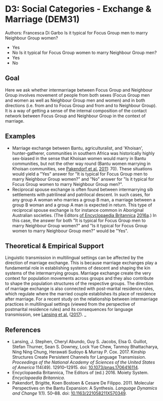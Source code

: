 # D3: Social Categories - Exchange & Marriage (DEM31)

Authors: Francesca Di Garbo
Is it typical for Focus Group men to marry Neighbour Group women?
- Yes
- No
Is it typical for Focus Group women to marry Neighbour Group men?
- Yes
- No


## Goal

Here we ask whether intermarriage between Focus Group and Neighbour Group involves movement of people from both sexes (Focus Group men and women as well as Neighbour Group men and women) and in both directions (i.e. from and to Focus Group and from and to Neighbour Group). It is a way of getting a sense of the internal composition of the contact network between Focus Group and Neighbour Group in the context of marriage.


## Examples

- Marriage exchange between Bantu, agriculturalist, and 'Khoisan', hunter-gatherer, communities in southern Africa was historically highly sex-biased in the sense that Khoisan women would marry in Bantu communities, but not the other way round (Bantu women marrying in Khoisan communities, see [Pakendorf et al.](#source-PakendorfEtAl2011) [2011](#source-PakendorfEtAl2011): 70). These situations would yield a "Yes" answer for "It is typical for Focus Group men to marry Neighbour Group women?" and "No" answer for "Is it typical for Focus Group women to marry Neighbour Group men?".
- Reciprocal spouse exchange is often found between intermarrying sib settlements with patrilineal and patrilocal descent. In such cases, for any group A woman who marries a group B man, a marriage between a group B woman and a group A man is expected in return. This type of reciprocal spouse exchange is for instance common in Aboriginal Australian societies. (The Editors [of Encyclopaedia Britannica](#source-TheEditorsofEncyclopaediaBritannica2016) [2016a](#source-TheEditorsofEncyclopaediaBritannica2016).) In this case, the answer for both "It is typical for Focus Group men to marry Neighbour Group women?" and "Is it typical for Focus Group women to marry Neighbour Group men?" would be "Yes".

## Theoretical & Empirical Support

Linguistic transmission in multilingual settings can be affected by the direction of marriage exchange. This is because marriage exchanges play a fundamental role in establishing systems of descent and shaping the kin systems of the intermarrying groups. Marriage exchange create the very context for population movements across groups and they also contribute to shape the population structures of the respective groups. The direction of marriage exchange is also connected with post-marital residence rules, which regulate where the married couple establishes its place of residence after marriage. For a recent study on the relationship between intermarriage practices in multilingual settings (viewed from the perspective of postmarital residence rules) and its consequences for language transmission, see [Lansing et al.](#source-LansingEtAl2017) ([2017](#source-LansingEtAl2017)).
_

## References

- <a id="source-LansingEtAl2017"> </a>Lansing, J. Stephen, Cheryl Abundo, Guy S. Jacobs, Elsa G. Guillot, Stefan Thurner, Sean S. Downey, Lock Yue Chew, Tanmoy Bhattacharya, Ning Ning Chung, Herawati Sudoyo & Murray P. Cox. 2017. Kinship Structures Create Persistent Channels for Language Transmission. _Proceedings of the National Academy of Sciences of the United States of America_ 114(49). 12910–12915. doi: [10.1073/pnas.1706416114](https://doi.org/10.1073/pnas.1706416114).
- <a id="source-TheEditorsofEncyclopaediaBritannica2016"> </a>Encyclopaedia Britannica, The Editors of (ed.) 2016. Moiety System. _Encyclopaedia Britannica_.
- <a id="source-PakendorfEtAl2011"> </a>Pakendorf, Brigitte, Koen Bostoen & Cesare De Filippo. 2011. Molecular Perspectives on the Bantu Expansion: A Synthesis. _Language Dynamics and Change_ 1(1). 50–88. doi: [10.1163/221058211X570349](https://doi.org/10.1163/221058211X570349).
